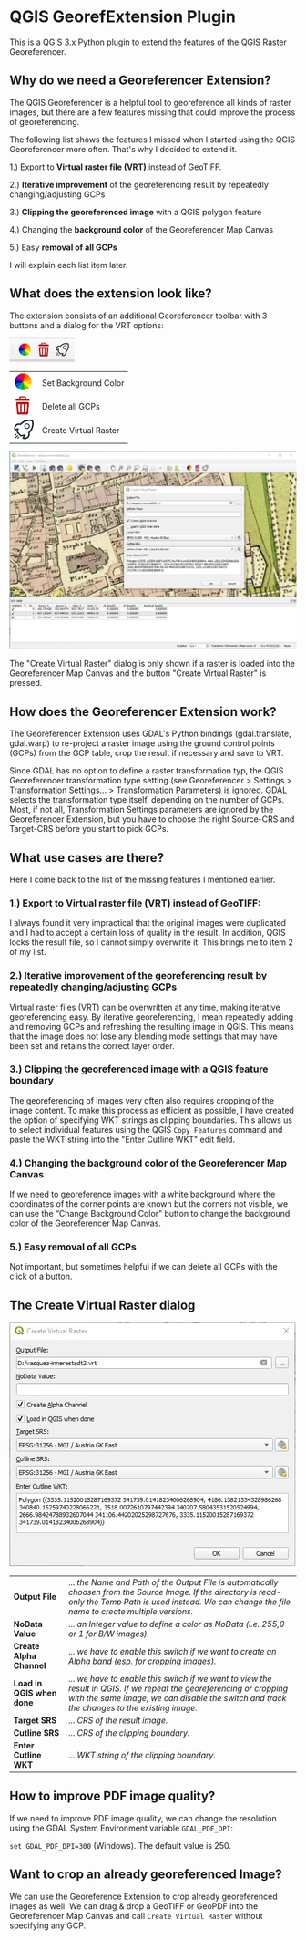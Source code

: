 
# QGIS GeorefExtension Plugin

This is a QGIS 3.x Python plugin to extend the features of the QGIS Raster Georeferencer.

## Why do we need a Georeferencer Extension?

The QGIS Georeferencer is a helpful tool to georeference all kinds of raster images, but there are a few features missing that could improve the process of georeferencing.

The following list shows the features I missed when I started using the QGIS Georeferencer more often.
That's why I decided to extend it.

1.) Export to **Virtual raster file (VRT)** instead of GeoTIFF.

2.) **Iterative improvement** of the georeferencing result by repeatedly changing/adjusting GCPs

3.) **Clipping the georeferenced image** with a QGIS polygon feature

4.) Changing the **background color** of the Georeferencer Map Canvas

5.) Easy **removal of all GCPs**

I will explain each list item later.

## What does the extension look like?

The extension consists of an additional Georeferencer toolbar with 3 buttons and a dialog for the VRT options:


![GeorefExtension Toolbar](./images/toolbar.jpg)

|         |         |
| ------- | ------- |
| ![Set Background Color](./icons/color.png) | Set Background Color |
| ![Delete all GCPs](./icons/delete.png) | Delete all GCPs |
| ![Create Virtual Raster](./icons/go.png) | Create Virtual Raster |

![Georeferencer Dialog](./images/georeferencer.jpg)

The "Create Virtual Raster" dialog is only shown if a raster is loaded into the Georeferencer Map Canvas and the button "Create Virtual Raster" is pressed.

## How does the Georeferencer Extension work?

The Georeferencer Extension uses GDAL's Python bindings (gdal.translate, gdal.warp) to re-project a raster image using the ground control points (GCPs) from the GCP table, crop the result if necessary and save to VRT.

Since GDAL has no option to define a raster transformation typ, the QGIS Georeferencer transformation type setting (see Georeferencer > Settings > Transformation Settings... > Transformation Parameters) is ignored. GDAL selects the transformation type itself, depending on the number of GCPs.
Most, if not all, Transformation Settings parameters are ignored by the Georeferencer Extension, but you have to choose the right Source-CRS and Target-CRS before you start to pick GCPs.

## What use cases are there?

Here I come back to the list of the missing features I mentioned earlier.

### 1.) Export to **Virtual raster file (VRT)** instead of GeoTIFF:

I always found it very impractical that the original images were duplicated and I had to accept a certain loss of quality in the result.
In addition, QGIS locks the result file, so I cannot simply overwrite it. This brings me to item 2 of my list.

### 2.) **Iterative improvement** of the georeferencing result by repeatedly changing/adjusting GCPs

Virtual raster files (VRT) can be overwritten at any time, making iterative georeferencing easy.
By iterative georeferencing, I mean repeatedly adding and removing GCPs and refreshing the resulting image in QGIS. 
This means that the image does not lose any blending mode settings that may have been set and retains the correct layer order.

### 3.) **Clipping the georeferenced image** with a QGIS feature boundary

The georeferencing of images very often also requires cropping of the image content.
To make this process as efficient as possible, I have created the option of specifying WKT strings as clipping boundaries.
This allows us to select individual features using the QGIS `Copy Features` command and paste the WKT string into the "Enter Cutline WKT" edit field.

### 4.) Changing the **background color** of the Georeferencer Map Canvas

If we need to georeference images with a white background where the coordinates of the corner points are known but the corners not visible, we can use the “Change Background Color” button to change the background color of the Georeferencer Map Canvas.

### 5.) Easy **removal of all GCPs**

Not important, but sometimes helpful if we can delete all GCPs with the click of a button.

## The Create Virtual Raster dialog

![GeorefExtension Dialog](./images/dialog.jpg)

|         |         |
| ------- | ------- |
| **Output File** | ... *the Name and Path of the Output File is automatically choosen from the Source Image. If the directory is read-only the Temp Path is used instead. We can change the file name to create multiple versions.* |
| **NoData Value** | ... *an Integer value to define a color as NoData (i.e. 255,0 or 1 for B/W images).* |
| **Create Alpha Channel** | ... *we have to enable this switch if we want to create an Alpha band (esp. for cropping images).* |
| **Load in QGIS when done** | ... *we have to enable this switch if we want to view the result in QGIS. If we repeat the georeferencing or cropping with the same image, we can disable the switch and track the changes to the existing image.* |
| **Target SRS** | ... *CRS of the result image.* |
| **Cutline SRS** | ... *CRS of the clipping boundary.* |
| **Enter Cutline WKT** | ... *WKT string of the clipping boundary.* |

## How to improve PDF image quality?

If we need to improve PDF image quality, we can change the resolution using the GDAL System Environment variable `GDAL_PDF_DPI`:

`set GDAL_PDF_DPI=300` (Windows). The default value is 250.

## Want to crop an already georeferenced Image?

We can use the Georeference Extension to crop already georeferenced images as well.
We can drag & drop a GeoTIFF or GeoPDF into the Georeferencer Map Canvas and call `Create Virtual Raster` without specifying any GCP.


